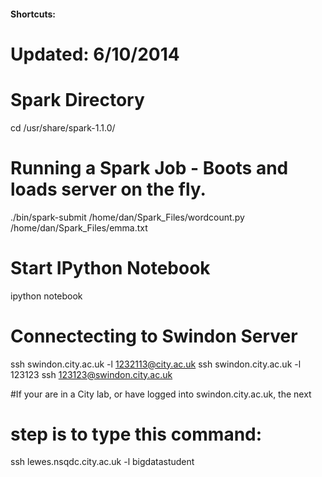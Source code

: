#### Shortcuts:
# Updated: 6/10/2014

# Spark Directory
cd /usr/share/spark-1.1.0/

# Running a Spark Job - Boots and loads server on the fly.
./bin/spark-submit /home/dan/Spark_Files/wordcount.py /home/dan/Spark_Files/emma.txt

# Start IPython Notebook
ipython notebook

# Connectecting to Swindon Server
ssh swindon.city.ac.uk -l 1232113@city.ac.uk
ssh swindon.city.ac.uk -l 123123
ssh 123123@swindon.city.ac.uk

#If your are in a City lab, or have logged into swindon.city.ac.uk, the next
# step is to type this command:
ssh lewes.nsqdc.city.ac.uk -l bigdatastudent
